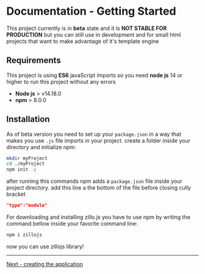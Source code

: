# Documentation - Getting Started
This project currently is in **beta** state and it is **NOT STABLE FOR PRODUCTION** but you can still use in development and for small html projects that want to make advantage of it's template engine

## Requirements
This project is using **ES6** javaScript imports so you need **node js** 14 or higher to run this project without any errors
- **Node js** > v14.18.0
- **npm** > 8.0.0 

## Installation
As of beta version you need to set up your ```package.json``` in a way that makes you use ```.js``` file imports in your project. create a folder inside your directory and initialize npm:
``` bash
mkdir myProject
cd ./myProject
npm init -y
```
after running this commands npm adds a ```package.json``` file inside your project directory. add this line a the bottom of the file before closing cully bracket
``` json
"type":"module"
```

For downloading and installing zillo.js you have to use npm by writing the command bellow inside your favorite command line:

``` bash
npm i zillojs
```
now you can use zillojs library!
</br>

***
[Next - creating the application](./index.md)